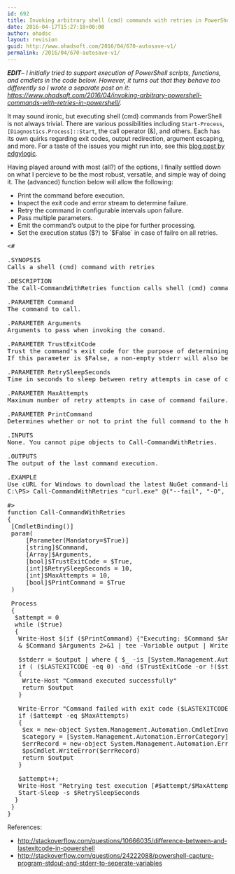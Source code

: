 ```yaml
---
id: 692
title: Invoking arbitrary shell (cmd) commands with retries in PowerShell
date: 2016-04-17T15:27:18+00:00
author: ohadsc
layout: revision
guid: http://www.ohadsoft.com/2016/04/670-autosave-v1/
permalink: /2016/04/670-autosave-v1/
---
```

_**EDIT**&#8211; I initially tried to support execution of PowerShell scripts, functions, and cmdlets in the code below. However, it turns out that they behave too differently so I wrote a separate post on it: <https://www.ohadsoft.com/2016/04/invoking-arbitrary-powershell-commands-with-retries-in-powershell/>._

It may sound ironic, but executing shell (cmd) commands from PowerShell is not always trivial. There are various possibilities including `Start-Process`, `[Diagnostics.Process]::Start`, the call operator (&), and others. Each has its own quirks regarding exit codes, output redirection, argument escaping, and more. For a taste of the issues you might run into, see this <a href="http://edgylogic.com/blog/powershell-and-external-commands-done-right/" target="_blank">blog post by edgylogic</a>.

Having played around with most (all?) of the options, I finally settled down on what I percieve to be the most robust, versatile, and simple way of doing it. The (advanced) function below will allow the following: 

  * Print the command before execution.
  * Inspect the exit code and error stream to determine failure.
  * Retry the command in configurable intervals upon failure.
  * Pass multiple parameters.
  * Emit the command&#8217;s output to the pipe for further processing.
  * Set the execution status ($?) to `$False` in case of failre on all retries.

<pre class="brush: powershell; title: ; notranslate" title="">&lt;#

.SYNOPSIS
Calls a shell (cmd) command with retries

.DESCRIPTION
The Call-CommandWithRetries function calls shell (cmd) commands using the provided parameters, with optional retries in configurable intervals upon failures.

.PARAMETER Command 
The command to call.

.PARAMETER Arguments
Arguments to pass when invoking the comand. 

.PARAMETER TrustExitCode
Trust the command's exit code for the purpose of determining whether it was successful or not. 
If this parameter is $False, a non-empty stderr will also be considered a failure.

.PARAMETER RetrySleepSeconds
Time in seconds to sleep between retry attempts in case of command failure.

.PARAMETER MaxAttempts
Maximum number of retry attempts in case of command failure.

.PARAMETER PrintCommand
Determines whether or not to print the full command to the host before execution.

.INPUTS 
None. You cannot pipe objects to Call-CommandWithRetries.

.OUTPUTS
The output of the last command execution.

.EXAMPLE
Use cURL for Windows to download the latest NuGet command-line client
C:\PS&gt; Call-CommandWithRetries &quot;curl.exe&quot; @(&quot;--fail&quot;, &quot;-O&quot;, &quot;https://dist.nuget.org/win-x86-commandline/latest/nuget.exe&quot;)

#&gt;
function Call-CommandWithRetries
{
 [CmdletBinding()]
 param( 
     [Parameter(Mandatory=$True)]
     [string]$Command,
     [Array]$Arguments,
     [bool]$TrustExitCode = $True,
     [int]$RetrySleepSeconds = 10,
     [int]$MaxAttempts = 10,
     [bool]$PrintCommand = $True
 )

 Process
 {
  $attempt = 0
  while ($true)
  {   
   Write-Host $(if ($PrintCommand) {&quot;Executing: $Command $Arguments&quot;} else {&quot;Executing command...&quot;}) 
   &amp; $Command $Arguments 2&gt;&amp;1 | tee -Variable output | Write-Host
        
   $stderr = $output | where { $_ -is [System.Management.Automation.ErrorRecord] }
   if ( ($LASTEXITCODE -eq 0) -and ($TrustExitCode -or !($stderr)) )
   {
    Write-Host &quot;Command executed successfully&quot;
    return $output
   }

   Write-Error &quot;Command failed with exit code ($LASTEXITCODE) and stderr: $stderr&quot;
   if ($attempt -eq $MaxAttempts)
   {
    $ex = new-object System.Management.Automation.CmdletInvocationException &quot;All retry attempts exhausted&quot;
    $category = [System.Management.Automation.ErrorCategory]::LimitsExceeded
    $errRecord = new-object System.Management.Automation.ErrorRecord $ex, &quot;CommandFailed&quot;, $category, $Command
    $psCmdlet.WriteError($errRecord)
    return $output
   }
            
   $attempt++;
   Write-Host &quot;Retrying test execution [#$attempt/$MaxAttempts] in $RetrySleepSeconds seconds...&quot;
   Start-Sleep -s $RetrySleepSeconds
  }
 }
}</pre>

References:

  * <a href="http://stackoverflow.com/questions/10666035/difference-between-and-lastexitcode-in-powershell" target="_blank">http://stackoverflow.com/questions/10666035/difference-between-and-lastexitcode-in-powershell</a>
  * <a href="http://stackoverflow.com/questions/24222088/powershell-capture-program-stdout-and-stderr-to-seperate-variables" target="_blank">http://stackoverflow.com/questions/24222088/powershell-capture-program-stdout-and-stderr-to-seperate-variables</a>
